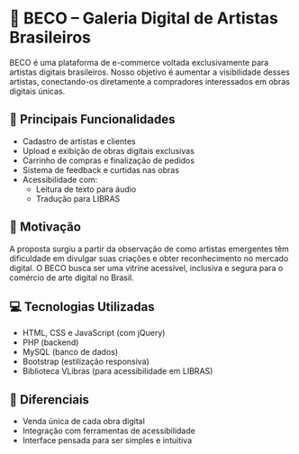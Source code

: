 # 🎨 BECO – Galeria Digital de Artistas Brasileiros

BECO é uma plataforma de e-commerce voltada exclusivamente para artistas digitais brasileiros. Nosso objetivo é aumentar a visibilidade desses artistas, conectando-os diretamente a compradores interessados em obras digitais únicas.

## 🌟 Principais Funcionalidades

- Cadastro de artistas e clientes
- Upload e exibição de obras digitais exclusivas
- Carrinho de compras e finalização de pedidos
- Sistema de feedback e curtidas nas obras
- Acessibilidade com:
  - Leitura de texto para áudio
  - Tradução para LIBRAS

## 🧠 Motivação

A proposta surgiu a partir da observação de como artistas emergentes têm dificuldade em divulgar suas criações e obter reconhecimento no mercado digital. O BECO busca ser uma vitrine acessível, inclusiva e segura para o comércio de arte digital no Brasil.

## 💻 Tecnologias Utilizadas

- HTML, CSS e JavaScript (com jQuery)
- PHP (backend)
- MySQL (banco de dados)
- Bootstrap (estilização responsiva)
- Biblioteca VLibras (para acessibilidade em LIBRAS)

## 🧩 Diferenciais

- Venda única de cada obra digital
- Integração com ferramentas de acessibilidade
- Interface pensada para ser simples e intuitiva

